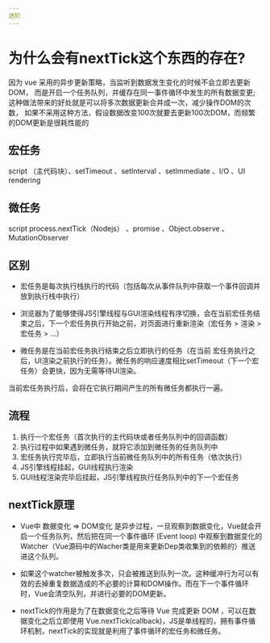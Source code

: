 ```yaml
---
进阶
---
```


# 为什么会有nextTick这个东西的存在?

因为 vue 采用的异步更新策略，当监听到数据发生变化的时候不会立即去更新DOM，
而是开启一个任务队列，并缓存在同一事件循环中发生的所有数据变更;
这种做法带来的好处就是可以将多次数据更新合并成一次，减少操作DOM的次数，
如果不采用这种方法，假设数据改变100次就要去更新100次DOM，而频繁的DOM更新是很耗性能的

## 宏任务
 script （主代码块）、setTimeout 、setInterval 、setImmediate 、I/O 、UI rendering

## 微任务
 script process.nextTick（Nodejs） 、promise 、Object.observe 、MutationObserver

## 区别

 * 宏任务是每次执行栈执行的代码（包括每次从事件队列中获取一个事件回调并放到执行栈中执行）

 * 浏览器为了能够使得JS引擎线程与GUI渲染线程有序切换，会在当前宏任务结束之后，下一个宏任务执行开始之前，对页面进行重新渲染（宏任务 > 渲染  > 宏任务 > ...）

 * 微任务是在当前宏任务执行结束之后立即执行的任务（在当前 宏任务执行之后，UI渲染之前执行的任务）。微任务的响应速度相比setTimeout（下一个宏任务）会更快，因为无需等待UI渲染。

当前宏任务执行后，会将在它执行期间产生的所有微任务都执行一遍。

## 流程

1. 执行一个宏任务（首次执行的主代码块或者任务队列中的回调函数）
2. 执行过程中如果遇到微任务，就将它添加到微任务的任务队列中
3. 宏任务执行完毕后，立即执行当前微任务队列中的所有任务（依次执行）
4. JS引擎线程挂起，GUI线程执行渲染
5. GUI线程渲染完毕后挂起，JS引擎线程执行任务队列中的下一个宏任务



## nextTick原理

 * Vue中 数据变化 => DOM变化 是异步过程，一旦观察到数据变化，Vue就会开启一个任务队列，然后把在同一个事件循环 (Event loop) 中观察到数据变化的 Watcher（Vue源码中的Wacher类是用来更新Dep类收集到的依赖的）推送进这个队列。

 * 如果这个watcher被触发多次，只会被推送到队列一次。这种缓冲行为可以有效的去掉重复数据造成的不必要的计算和DOM操作。而在下一个事件循环时，Vue会清空队列，并进行必要的DOM更新。

 * nextTick的作用是为了在数据变化之后等待 Vue 完成更新 DOM ，可以在数据变化之后立即使用
Vue.nextTick(callback)，JS是单线程的，拥有事件循环机制，nextTick的实现就是利用了事件循环的宏任务和微任务。